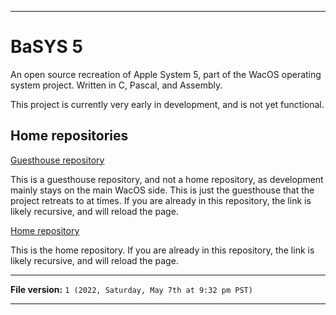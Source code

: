 
***

# BaSYS 5

An open source recreation of Apple System 5, part of the WacOS operating system project. Written in C, Pascal, and Assembly.

This project is currently very early in development, and is not yet functional.

## Home repositories

[Guesthouse repository](https://github.com/seanpm2001/WacOS_BaSYS_5/)

This is a guesthouse repository, and not a home repository, as development mainly stays on the main WacOS side. This is just the guesthouse that the project retreats to at times. If you are already in this repository, the link is likely recursive, and will reload the page.

[Home repository](https://github.com/seanpm2001/WacOS/tree/WacOS-dev/Basys/5/)

This is the home repository. If you are already in this repository, the link is likely recursive, and will reload the page.

***

**File version:** `1 (2022, Saturday, May 7th at 9:32 pm PST)`

***
